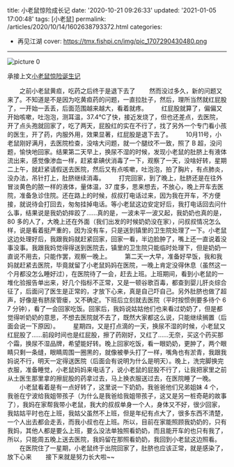 title: 小老鼠惊险成长记
date: '2020-10-21 09:26:33'
updated: '2021-01-05 17:00:48'
tags: [小老鼠]
permalink: /articles/2020/10/14/1602638793372.html
categories: 
- 再见江湖
cover: https://tmx.fishpi.cn/img/pic_1707290430480.png
---
![picture 0](https://tmx.fishpi.cn/img/pic_1707290430480.png)  


承接上文[小老鼠惊险诞生记](https://sszsj.com/articles/2020/09/20/1600608317739.html)

&emsp;&emsp;之前小老鼠黄疸，吃药之后终于是退下去了
&emsp;&emsp;然而没过多久，新的问题又来了。不知道是不是因为吃黄疸药的问题，一直拉肚子，然后，理所当然就红屁股了，一开始一丢丢，后面范围越来越大，看着就疼。
&emsp;&emsp;红屁股就算了，偏偏又开始咳嗽，吐泡泡，测耳温，37.4℃了快，接近发烧了，但也还差点，去医院，开了点头孢就回家了，吃了两天，屁股红的实在不行了，找了另外一个专门看小孩的医生，开了药，内服外用，效果显著，红屁股是退下去了。
&emsp;&emsp;10月11号，小老鼠刚好满月，去医院检查，没啥大问题，就一个腿纹不一致，照了 B 超，没问题，愉快地回家。结果第二天早上，换尿不湿的时候，发现小老鼠的肚脐上有液体流出来，感觉像渗血一样，赶紧拿碘伏消毒了一下，观察了一天，没啥好转，星期二上午，就赶紧请假送去医院，然后又有点咳嗽，吐泡泡，拍了胸片，有点肺炎，没办法，吊针打上，肚脐继续消毒。
  打完回家，到了晚上，肚脐还是在往外冒淡黄色的脓一样的液体，量体温，37 度多，思来想去，不放心，晚上开车去医院，准备急诊住院。还在路上的时候，叔叔打电话过来，因为我在开车，不方便接，就说待会打回去，匆匆挂掉电话。等小老鼠这边安定好后，我打电话回去问什么事，结果说是我奶奶摔跤了……真的是，一波未平一波又起，我奶奶也真的是，80 多的人了，大晚上还在外面（我们出发的时候奶奶没在家），问叔叔情况怎么样，说是看着挺严重的，因为没有车，只是送到镇里的卫生院处理了一下。小老鼠这边处理好后，我跟我妈就赶紧回家，回家一看，半边脸肿了，嘴上还一直说着没事没事。我跟我妈觉得得送到医院去，镇里的卫生院只能临时处理下，但是奶奶一直说不用去，只能作罢，观察一晚上。
  第二天一大早，准备好早饭，我和我妈就赶紧去医院，毕竟就留了小老鼠妈妈在医院，一晚上肯定没得休息（虽然这一个月都没怎么睡好过），在医院待了一会，赶去上班。上班期间，看到小老鼠的一堆化验报告单出来，好几个指标不正常，又是一顿谷歌百毒，都查到婴儿肝炎综合征了，后面问了医生是正常的，才放下心来，真是自己吓自己。另外肚脐也做了超声，好像是有脐尿管瘘，又不确定。下班后立刻就去医院（平时按惯例要多待个 6 7 分钟），看了一会回家吃饭。回家后，我妈说姑姑他们也来看过奶奶了，但是都觉得听奶奶的意思，不想去医院就不去了，既然大家都这么说，只能继续搁置（后面会说一下原因）。
  星期四，又是打点滴的一天，换尿不湿的时候，小老鼠又红屁股了……前段时间也是红屁股，擦了药刚好，又红了……无奈，买这个药买那个霜，换尿不湿品牌，希望能好转。晚上回家吃饭，看一眼奶奶，更肿了，两个眼睛只剩一条缝，眼睛周围一圈黑的，就像被拳头打了一样，嘴角也有淤青，我跟我妈说不行，明天一定得送医院（后面会有说明为什么是明天）。晚上，洗完脚换完衣服，准备睡觉，小老鼠妈妈来电话了，说小老鼠的屁股不行了，让我把家里之前从土医生那里拿的擦屁股的药拿过去，马上换衣服送过去，在医院睡了一晚。
  小老鼠看着是有一点好转了，这里说一下奶奶，我爸爸他们兄弟姐妹 4 个，我爸在宁波给我姐带孩子（为什么是我爸给我姐带孩子，这又是另一桩奇葩的故事了），我妈在家帮我带小老鼠，我大的叔叔单身一个人，身体又不好，很少回家，我姑姑平时也在上班，我姑父虽然不上班，但是年纪有点大了，很多东西不清楚，一个人出去都会走丢，而我小叔也在上班。所以，目前在家能照顾我奶奶的，只有我妈，其他人都是要么上班，要么没法单独照看奶奶，而且能开车的也只有我了，所以，只能周五晚上送去医院，我妈留在那照看奶奶，我回到小老鼠这边照看。
&emsp;&emsp;在医院住了一星期，小老鼠终于出院回家了，肚脐也应该正常，就是感染了，放下心来
&emsp;&emsp;接下来就是努力长大啦~~

